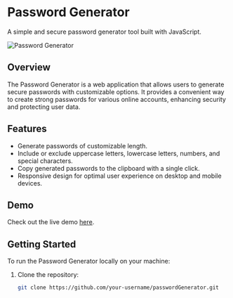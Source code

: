 # Password Generator

A simple and secure password generator tool built with JavaScript.

![Password Generator](screenshots/password_generator.png)

## Overview

The Password Generator is a web application that allows users to generate secure passwords with customizable options. It provides a convenient way to create strong passwords for various online accounts, enhancing security and protecting user data.

## Features

- Generate passwords of customizable length.
- Include or exclude uppercase letters, lowercase letters, numbers, and special characters.
- Copy generated passwords to the clipboard with a single click.
- Responsive design for optimal user experience on desktop and mobile devices.

## Demo

Check out the live demo [here](https://your-username.github.io/passwordGenerator).

## Getting Started

To run the Password Generator locally on your machine:
1. Clone the repository:
   ```bash
   git clone https://github.com/your-username/passwordGenerator.git
